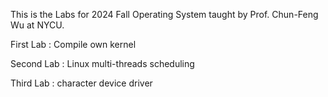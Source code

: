 This is the Labs for 2024 Fall Operating System taught by Prof. Chun-Feng Wu at NYCU.

First Lab : Compile own kernel

Second Lab : Linux multi-threads scheduling

Third Lab : character device driver

